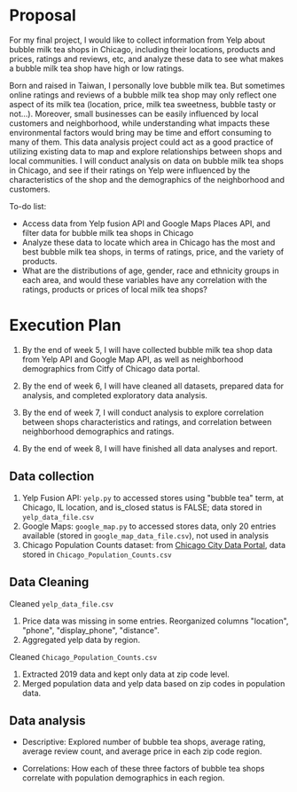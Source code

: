 # Proposal
For my final project, I would like to collect information from Yelp about bubble milk tea shops in Chicago, including their locations, products and prices, ratings and reviews, etc, and analyze these data to see what makes a bubble milk tea shop have high or low ratings. 

Born and raised in Taiwan, I personally love bubble milk tea. But sometimes online ratings and reviews of a bubble milk tea shop may only reflect one aspect of its milk tea (location, price, milk tea sweetness, bubble tasty or not...). Moreover, small businesses can be easily influenced by local customers and neighborhood, while understanding what impacts these environmental factors would bring may be time and effort consuming to many of them. This data analysis project could act as a good practice of utilizing existing data to map and explore relationships between shops and local communities. I will conduct analysis on data on bubble milk tea shops in Chicago, and see if their ratings on Yelp were influenced by the characteristics of the shop and the demographics of the neighborhood and customers. 

To-do list:
- Access data from Yelp fusion API and Google Maps Places API, and filter data for bubble milk tea shops in Chicago
- Analyze these data to locate which area in Chicago has the most and best bubble milk tea shops, in terms of ratings, price, and the variety of products. 
- What are the distributions of age, gender, race and ethnicity groups in each area, and would these variables have any correlation with the ratings, products or prices of local milk tea shops?


# Execution Plan
1. By the end of week 5, I will have collected bubble milk tea shop data from Yelp API and Google Map API, as well as neighborhood demographics from Citfy of Chicago data portal. 

2. By the end of week 6, I will have cleaned all datasets, prepared data for analysis, and completed exploratory data analysis.

3. By the end of week 7, I will conduct analysis to explore correlation between shops characteristics and ratings, and correlation between neighborhood demographics and ratings. 

4. By the end of week 8, I will have finished all data analyses and report. 


## Data collection
1. Yelp Fusion API: `yelp.py` to accessed stores using "bubble tea" term, at Chicago, IL location, and is_closed status is FALSE; data stored in `yelp_data_file.csv`
2. Google Maps: `google_map.py` to accessed stores data, only 20 entries available (stored in `google_map_data_file.csv`), not used in analysis
3. Chicago Population Counts dataset: from [Chicago City Data Portal](https://data.cityofchicago.org/Health-Human-Services/Chicago-Population-Counts/85cm-7uqa), data stored in `Chicago_Population_Counts.csv`

## Data Cleaning
Cleaned `yelp_data_file.csv`
1. Price data was missing in some entries. Reorganized columns "location", "phone", "display_phone", "distance".
2. Aggregated yelp data by region. 

Cleaned `Chicago_Population_Counts.csv`
1. Extracted 2019 data and kept only data at zip code level.
2. Merged population data and yelp data based on zip codes in population data. 

## Data analysis
* Descriptive: Explored number of bubble tea shops, average rating, average review count, and average price in each zip code region.

* Correlations: How each of these three factors of bubble tea shops correlate with population demographics in each region.
